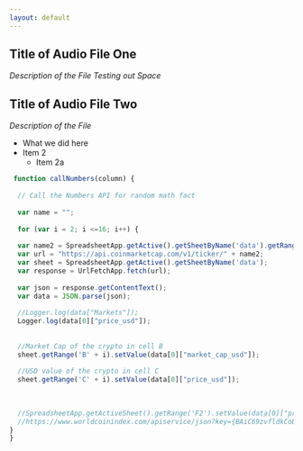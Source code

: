 ```yaml
---
layout: default
---
```


## Title of Audio File One

*Description of the File*
  _Testing out Space_
  

## Title of Audio File Two

*Description of the File*

* What we did here
* Item 2
  * Item 2a
```javascript
 function callNumbers(column) {
  
  // Call the Numbers API for random math fact
  
  var name = "";
  
  for (var i = 2; i <=16; i++) {
  
  var name2 = SpreadsheetApp.getActive().getSheetByName('data').getRange('A' + i).getValue();
  var url = "https://api.coinmarketcap.com/v1/ticker/" + name2;
  var sheet = SpreadsheetApp.getActive().getSheetByName('data');
  var response = UrlFetchApp.fetch(url);
  
  var json = response.getContentText();
  var data = JSON.parse(json);
  
  //Logger.log(data["Markets"]);
  Logger.log(data[0]["price_usd"]);
  
  
  //Market Cap of the crypto in cell B
  sheet.getRange('B' + i).setValue(data[0]["market_cap_usd"]);
  
  //USD value of the crypto in cell C
  sheet.getRange('C' + i).setValue(data[0]["price_usd"]);
  
  
  
  //SpreadsheetApp.getActiveSheet().getRange('F2').setValue(data[0]["price_usd"]);
  //https://www.worldcoinindex.com/apiservice/json?key={BAiC69zvfldkCoBNYh8o1DCem}
}
}
```
